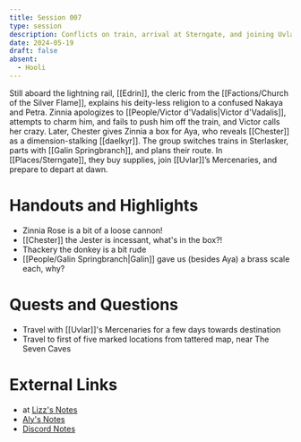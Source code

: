 ```yaml
---
title: Session 007
type: session
description: Conflicts on train, arrival at Sterngate, and joining Uvlar's mercenaries.
date: 2024-05-19
draft: false
absent:
  - Hooli
---
```

Still aboard the lightning rail, [[Edrin]], the cleric from the [[Factions/Church of the Silver Flame]], explains his deity-less religion to a confused Nakaya and Petra. Zinnia apologizes to [[People/Victor d'Vadalis|Victor d'Vadalis]], attempts to charm him, and fails to push him off the train, and Victor calls her crazy. Later, Chester gives Zinnia a box for Aya, who reveals [[Chester]] as a dimension-stalking [[daelkyr]]. The group switches trains in Sterlasker, parts with [[Galin Springbranch]], and plans their route. In [[Places/Sterngate]], they buy supplies, join [[Uvlar]]’s Mercenaries, and prepare to depart at dawn.
# Handouts and Highlights
- Zinnia Rose is a bit of a loose cannon!  
- [[Chester]] the Jester is incessant, what's in the box?!  
- Thackery the donkey is a bit rude  
- [[People/Galin Springbranch|Galin]] gave us (besides Aya) a brass scale each, why?
# Quests and Questions
- Travel with [[Uvlar]]'s Mercenaries for a few days towards destination  
- Travel to first of five marked locations from tattered map, near The Seven Caves
# External Links
- at [Lizz's Notes](https://docs.google.com/document/d/1J33aBWlHE9Q3B2MMNnUZiaMUoW-X7qpKUtETTQmvalc/edit)
- [Aly's Notes](https://docs.google.com/document/d/1fSQjHnHHLE2g8VXjjjo7_mex3K2nn8vOA5Q_iREG5QU/edit)
- [Discord Notes](https://discord.com/channels/283480767844057088/1208993465531105380/1241866639402864722)